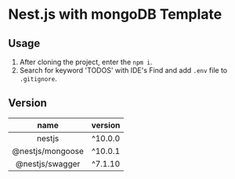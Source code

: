 # Nest.js with mongoDB Template

## Usage

1. After cloning the project, enter the `npm i`.
2. Search for keyword 'TODOS' with IDE's Find and add `.env` file to `.gitignore`.

## Version

|       name       | version |
| :--------------: | :-----: |
|      nestjs      | ^10.0.0 |
| @nestjs/mongoose | ^10.0.1 |
| @nestjs/swagger  | ^7.1.10 |
